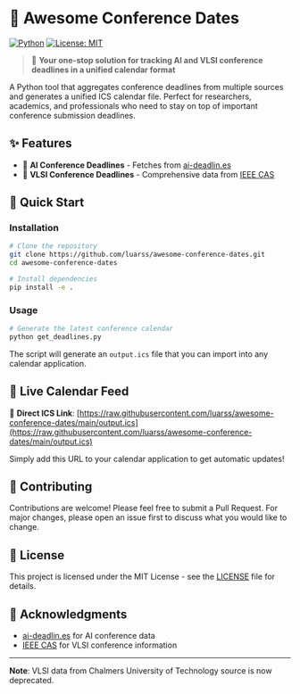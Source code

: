 # 📅 Awesome Conference Dates

[![Python](https://img.shields.io/badge/python-3.8+-blue.svg)](https://www.python.org/downloads/)
[![License: MIT](https://img.shields.io/badge/License-MIT-yellow.svg)](https://opensource.org/licenses/MIT)

> 🎯 **Your one-stop solution for tracking AI and VLSI conference deadlines in a unified calendar format**

A Python tool that aggregates conference deadlines from multiple sources and generates a unified ICS calendar file. Perfect for researchers, academics, and professionals who need to stay on top of important conference submission deadlines.

## ✨ Features

- 🤖 **AI Conference Deadlines** - Fetches from [ai-deadlin.es](https://aideadlin.es/calendar/?sub=ML)
- 🔬 **VLSI Conference Deadlines** - Comprehensive data from [IEEE CAS](https://ieee-cas.org/conference-events/full-conference-list)

## 🚀 Quick Start

### Installation

```bash
# Clone the repository
git clone https://github.com/luarss/awesome-conference-dates.git
cd awesome-conference-dates

# Install dependencies
pip install -e .
```

### Usage

```bash
# Generate the latest conference calendar
python get_deadlines.py
```

The script will generate an `output.ics` file that you can import into any calendar application.

## 📱 Live Calendar Feed

🔗 **Direct ICS Link**: [https://raw.githubusercontent.com/luarss/awesome-conference-dates/main/output.ics](https://raw.githubusercontent.com/luarss/awesome-conference-dates/main/output.ics)

Simply add this URL to your calendar application to get automatic updates!

## 🤝 Contributing

Contributions are welcome! Please feel free to submit a Pull Request. For major changes, please open an issue first to discuss what you would like to change.

## 📄 License

This project is licensed under the MIT License - see the [LICENSE](LICENSE) file for details.

## 🙏 Acknowledgments

- [ai-deadlin.es](https://aideadlin.es/) for AI conference data
- [IEEE CAS](https://ieee-cas.org/) for VLSI conference information

---

**Note**: VLSI data from Chalmers University of Technology source is now deprecated.
